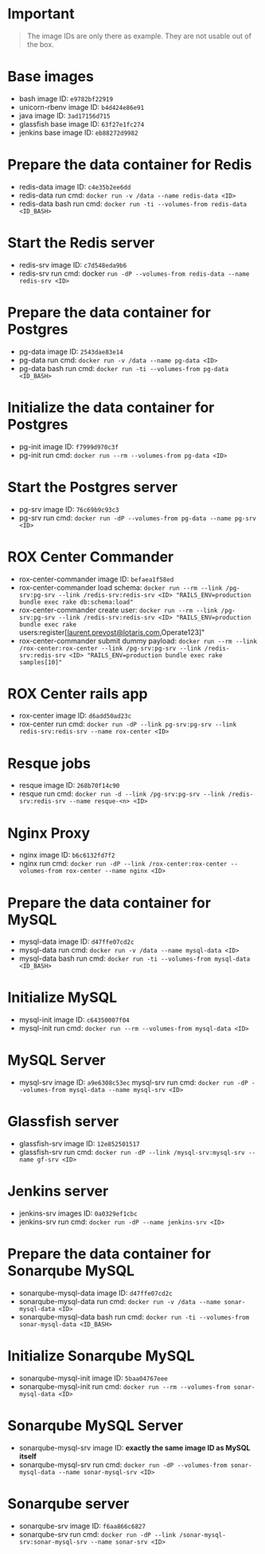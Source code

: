 # Important
> The image IDs are only there as example. They are not usable out of the box.

# Base images
* bash image ID: `e9782bf22919`
* unicorn-rbenv image ID: `b4d424e86e91`
* java image ID: `3ad17156d715`
* glassfish base image ID: `63f27e1fc274`
* jenkins base image ID: `eb88272d9982`

# Prepare the data container for Redis
* redis-data image ID: `c4e35b2ee6dd`
* redis-data run cmd: `docker run -v /data --name redis-data <ID>`
* redis-data bash run cmd: `docker run -ti --volumes-from redis-data <ID_BASH>`

# Start the Redis server
* redis-srv image ID: `c7d548eda9b6`
* redis-srv run cmd: docker `run -dP --volumes-from redis-data --name redis-srv <ID>`

# Prepare the data container for Postgres
* pg-data image ID: `2543dae83e14`
* pg-data run cmd: `docker run -v /data --name pg-data <ID>`
* pg-data bash run cmd: `docker run -ti --volumes-from pg-data <ID_BASH>`

# Initialize the data container for Postgres
* pg-init image ID: `f7999d970c3f`
* pg-init run cmd: `docker run --rm --volumes-from pg-data <ID>`

# Start the Postgres server
* pg-srv image ID: `76c69b9c93c3`
* pg-srv run cmd: `docker run -dP --volumes-from pg-data --name pg-srv <ID>`

# ROX Center Commander
* rox-center-commander image ID: `befaea1f58ed`
* rox-center-commander load schema: `docker run --rm --link /pg-srv:pg-srv --link /redis-srv:redis-srv <ID> "RAILS_ENV=production bundle exec rake db:schema:load"`
* rox-center-commander create user: `docker run --rm --link /pg-srv:pg-srv --link /redis-srv:redis-srv <ID> "RAILS_ENV=production bundle exec rake` users:register[laurent.prevost@lotaris.com,Operate123]"
* rox-center-commander submit dummy payload: `docker run --rm --link /rox-center:rox-center --link /pg-srv:pg-srv --link /redis-srv:redis-srv <ID> "RAILS_ENV=production bundle exec rake samples[10]"`

# ROX Center rails app
* rox-center image ID: `d6add50ad23c`
* rox-center run cmd: `docker run -dP --link pg-srv:pg-srv --link redis-srv:redis-srv --name rox-center <ID>`

# Resque jobs
* resque image ID: `268b70f14c90`
* resque run cmd: `docker run -d --link /pg-srv:pg-srv --link /redis-srv:redis-srv --name resque-<n> <ID>`

# Nginx Proxy
* nginx image ID: `b6c6132fd7f2`
* nginx run cmd: `docker run -dP --link /rox-center:rox-center --volumes-from rox-center --name nginx <ID>`

# Prepare the data container for MySQL
* mysql-data image ID: `d47ffe07cd2c`
* mysql-data run cmd: `docker run -v /data --name mysql-data <ID>`
* mysql-data bash run cmd: `docker run -ti --volumes-from mysql-data <ID_BASH>`

# Initialize MySQL
* mysql-init image ID: `c64350007f04`
* mysql-init run cmd: `docker run --rm --volumes-from mysql-data <ID>`

# MySQL Server
* mysql-srv image ID: `a9e6308c53ec`
mysql-srv run cmd: `docker run -dP --volumes-from mysql-data --name mysql-srv <ID>`

# Glassfish server
* glassfish-srv image ID: `12e852501517`
* glassfish-srv run cmd: `docker run -dP --link /mysql-srv:mysql-srv --name gf-srv <ID>`

# Jenkins server
* jenkins-srv images ID: `0a0329ef1cbc`
* jenkins-srv run cmd: `docker run -dP --name jenkins-srv <ID>`

# Prepare the data container for Sonarqube MySQL
* sonarqube-mysql-data image ID: `d47ffe07cd2c`
* sonarqube-mysql-data run cmd: `docker run -v /data --name sonar-mysql-data <ID>`
* sonarqube-mysql-data bash run cmd: `docker run -ti --volumes-from sonar-mysql-data <ID_BASH>`

# Initialize Sonarqube MySQL
* sonarqube-mysql-init image ID: `5baa04767eee`
* sonarqube-mysql-init run cmd: `docker run --rm --volumes-from sonar-mysql-data <ID>`

# Sonarqube MySQL Server
* sonarqube-mysql-srv image ID: **exactly the same image ID as MySQL itself**
* sonarqube-mysql-srv run cmd: `docker run -dP --volumes-from sonar-mysql-data --name sonar-mysql-srv <ID>`

# Sonarqube server
* sonarqube-srv image ID: `f6aa866c6827`
* sonarqube-srv run cmd: `docker run -dP --link /sonar-mysql-srv:sonar-mysql-srv --name sonar-srv <ID>`
